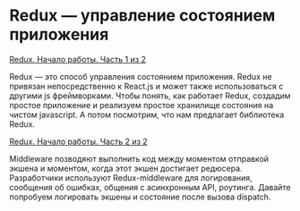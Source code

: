 # Redux — управление состоянием приложения

[Redux. Начало работы. Часть 1 из 2](http://tokmakov.msk.ru/blog/item/715)

Redux — это способ управления состоянием приложения. Redux не привязан непосредственно к React.js и может также использоваться с другими js фреймворками. Чтобы понять, как работает Redux, создадим простое приложение и реализуем простое хранилище состояния на чистом javascript. А потом посмотрим, что нам предлагает библиотека Redux.

[Redux. Начало работы. Часть 2 из 2](https://tokmakov.msk.ru/blog/item/716)

Middleware позводяют выполнить код между моментом отправкой экшена и моментом, когда этот экшен достигает редюсера. Разработчики используют Redux-middleware для логирования, сообщения об ошибках, общения с асинхронным API, роутинга. Давайте попробуем логировать экшены и состояние после вызова dispatch.

